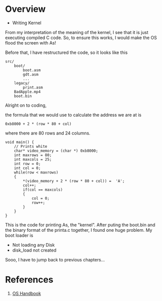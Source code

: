 # Overview
- Writing Kernel

From my interpretation of the meaning of the kernel, I see that it is just executing compiled C code. So, to ensure this works, I would make the OS flood the screen with As!

Before that, I have restructured the code, so it looks like this
```
src/   
    boot/
        boot.asm
        gdt.asm
        ...
    legacy/
        print.asm
    BadApple.mp4
    boot.bin
```

Alright on to coding,

the formula that we would use to calculate the address we are at is 
```
0xb8000 + 2 * (row * 80 + col)
```
where there are 80 rows and 24 columns.

```
void main() {
    // Prints white
    char* video_memory = (char *) 0xb8000;
    int maxrows = 80;
    int maxcols = 25;
    int row = 0;
    int col = 0;
    while(row < maxrows)
    {
        *(video_memory + 2 * (row * 80 + col)) =  'A';
        col++;
        if(col == maxcols)
        {
            col = 0;
            row++;
        }
    }
}
```
This is the code for printing As, the "kernel". After puting the boot.bin and the binary format of the printa.c together, I found one huge problem. My boot loader is 
- Not loading any Disk
- disk_load not created

Sooo, I have to jump back to previous chapters...

# References
1) [OS Handbook](https://www.cs.bham.ac.uk/~exr/lectures/opsys/10_11/lectures/os-dev.pdf)